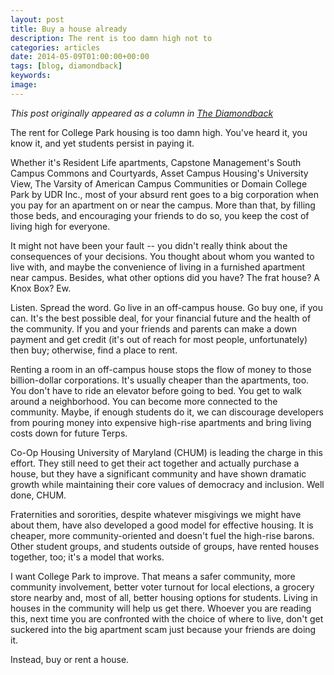 ```yaml
---
layout: post
title: Buy a house already
description: The rent is too damn high not to
categories: articles
date: 2014-05-09T01:00:00+00:00
tags: [blog, diamondback]
keywords:
image:
---
```

*This post originally appeared as a column in [The Diamondback](http://www.diamondbackonline.com/opinion/article_bca957cc-d6fa-11e3-9043-001a4bcf6878.html)*

The rent for College Park housing is too damn high. You've heard it, you know it, and yet students persist in paying it.

Whether it's Resident Life apartments, Capstone Management's South Campus Commons and Courtyards, Asset Campus Housing's University View, The Varsity of American Campus Communities or Domain College Park by UDR Inc., most of your absurd rent goes to a big corporation when you pay for an apartment on or near the campus. More than that, by filling those beds, and encouraging your friends to do so, you keep the cost of living high for everyone.

It might not have been your fault -- you didn't really think about the consequences of your decisions. You thought about whom you wanted to live with, and maybe the convenience of living in a furnished apartment near campus. Besides, what other options did you have? The frat house? A Knox Box? Ew.

Listen. Spread the word. Go live in an off-campus house. Go buy one, if you can. It's the best possible deal, for your financial future and the health of the community. If you and your friends and parents can make a down payment and get credit (it's out of reach for most people, unfortunately) then buy; otherwise, find a place to rent.

Renting a room in an off-campus house stops the flow of money to those billion-dollar corporations. It's usually cheaper than the apartments, too. You don't have to ride an elevator before going to bed. You get to walk around a neighborhood. You can become more connected to the community. Maybe, if enough students do it, we can discourage developers from pouring money into expensive high-rise apartments and bring living costs down for future Terps.

Co-Op Housing University of Maryland (CHUM) is leading the charge in this effort. They still need to get their act together and actually purchase a house, but they have a significant community and have shown dramatic growth while maintaining their core values of democracy and inclusion. Well done, CHUM.

Fraternities and sororities, despite whatever misgivings we might have about them, have also developed a good model for effective housing. It is cheaper, more community-oriented and doesn't fuel the high-rise barons. Other student groups, and students outside of groups, have rented houses together, too; it's a model that works.

I want College Park to improve. That means a safer community, more community involvement, better voter turnout for local elections, a grocery store nearby and, most of all, better housing options for students. Living in houses in the community will help us get there. Whoever you are reading this, next time you are confronted with the choice of where to live, don't get suckered into the big apartment scam just because your friends are doing it.

Instead, buy or rent a house.